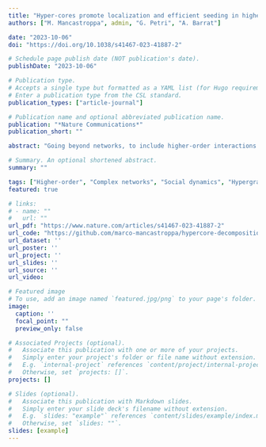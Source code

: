 ```yaml
---
title: "Hyper-cores promote localization and efficient seeding in higher-order processes"
authors: ["M. Mancastroppa", admin, "G. Petri", "A. Barrat"]

date: "2023-10-06"
doi: "https://doi.org/10.1038/s41467-023-41887-2"

# Schedule page publish date (NOT publication's date).
publishDate: "2023-10-06"

# Publication type.
# Accepts a single type but formatted as a YAML list (for Hugo requirements).
# Enter a publication type from the CSL standard.
publication_types: ["article-journal"]

# Publication name and optional abbreviated publication name.
publication: "*Nature Communications*"
publication_short: ""

abstract: "Going beyond networks, to include higher-order interactions of arbitrary sizes, is a major step to better describe complex systems. In the resulting hypergraph representation, tools to identify structures and central nodes are scarce. We consider the decomposition of a hypergraph in hyper-cores, subsets of nodes connected by at least a certain number of hyperedges of at least a certain size. We show that this provides a fingerprint for data described by hypergraphs and suggests a novel notion of centrality, the hypercoreness. We assess the role of hyper-cores and nodes with large hypercoreness in higher-order dynamical processes: such nodes have large spreading power and spreading processes are localized in central hyper-cores. Additionally, in the emergence of social conventions very few committed individuals with high hypercoreness can rapidly overturn a majority convention. Our work opens multiple research avenues, from comparing empirical data to model validation and study of temporally varying hypergraphs."

# Summary. An optional shortened abstract.
summary: ""

tags: ["Higher-order", "Complex networks", "Social dynamics", "Hypergraphs", "Network structure", "Cores"]
featured: true

# links:
# - name: ""
#   url: ""
url_pdf: "https://www.nature.com/articles/s41467-023-41887-2"
url_code: "https://github.com/marco-mancastroppa/hypercore-decomposition/"
url_dataset: ''
url_poster: ''
url_project: ''
url_slides: ''
url_source: ''
url_video: 

# Featured image
# To use, add an image named `featured.jpg/png` to your page's folder. 
image:
  caption: ''
  focal_point: ""
  preview_only: false

# Associated Projects (optional).
#   Associate this publication with one or more of your projects.
#   Simply enter your project's folder or file name without extension.
#   E.g. `internal-project` references `content/project/internal-project/index.md`.
#   Otherwise, set `projects: []`.
projects: []

# Slides (optional).
#   Associate this publication with Markdown slides.
#   Simply enter your slide deck's filename without extension.
#   E.g. `slides: "example"` references `content/slides/example/index.md`.
#   Otherwise, set `slides: ""`.
slides: [example]
---
```

